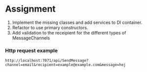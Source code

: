 # Assignment
1. Implement the missing classes and add services to DI container.
2. Refactor to use primary constructors.
3. Add validation to the receipient for the different types of MessageChannels

### Http request example
`http://localhost:7071/api/SendMessage?channel=email&recipient=example@example.com&message=hej`
